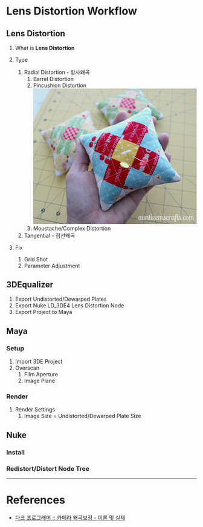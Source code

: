 # Lens Distortion Workflow

## Lens Distortion
1. What is **Lens Distortion**

1. Type
    1. Radial Distortion - 방사왜곡
        1. Barrel Distortion
        2. Pincushion Distortion
            ![pincushion](../imgs/pincushion.jpg)
        3. Moustache/Complex Distortion
    1. Tangential - 접선왜곡

1. Fix
    1. Grid Shot
    1. Parameter Adjustment

## 3DEqualizer
1. Export Undistorted/Dewarped Plates
1. Export Nuke LD_3DE4 Lens Distortion Node
1. Export Project to Maya


## Maya

### Setup
1. Import 3DE Project
1. Overscan
    1. Film Aperture
    1. Image Plane

### Render
1. Render Settings
    1. Image Size = Undistorted/Dewarped Plate Size

## Nuke

### Install

### Redistort/Distort Node Tree

---

# References

- [다크 프로그래머 :: 카메라 왜곡보정 - 이론 및 실제](https://darkpgmr.tistory.com/31)

